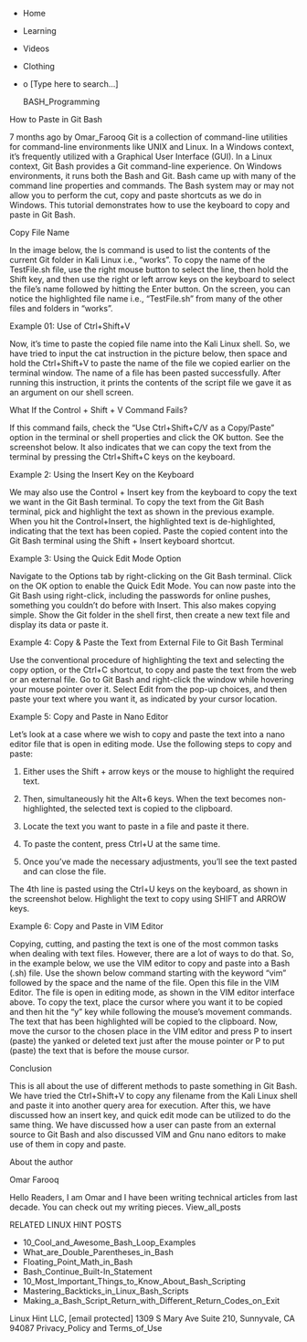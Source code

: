 





















































* Home
* Learning
* Videos
* Clothing
*
  o [Type here to search...]


   BASH_Programming


How to Paste in Git Bash

7 months ago
by Omar_Farooq
Git is a collection of command-line utilities for command-line environments
like UNIX and Linux. In a Windows context, it’s frequently utilized with a
Graphical User Interface (GUI). In a Linux context, Git Bash provides a Git
command-line experience. On Windows environments, it runs both the Bash and
Git. Bash came up with many of the command line properties and commands. The
Bash system may or may not allow you to perform the cut, copy and paste
shortcuts as we do in Windows. This tutorial demonstrates how to use the
keyboard to copy and paste in Git Bash.

Copy File Name

In the image below, the ls command is used to list the contents of the current
Git folder in Kali Linux i.e., “works”. To copy the name of the TestFile.sh
file, use the right mouse button to select the line, then hold the Shift key,
and then use the right or left arrow keys on the keyboard to select the file’s
name followed by hitting the Enter button. On the screen, you can notice the
highlighted file name i.e., “TestFile.sh” from many of the other files and
folders in “works”.

Example 01: Use of Ctrl+Shift+V

Now, it’s time to paste the copied file name into the Kali Linux shell. So, we
have tried to input the cat instruction in the picture below, then space and
hold the Ctrl+Shift+V to paste the name of the file we copied earlier on the
terminal window. The name of a file has been pasted successfully. After running
this instruction, it prints the contents of the script file we gave it as an
argument on our shell screen.

What If the Control + Shift + V Command Fails?

If this command fails, check the “Use Ctrl+Shift+C/V as a Copy/Paste” option in
the terminal or shell properties and click the OK button. See the screenshot
below. It also indicates that we can copy the text from the terminal by
pressing the Ctrl+Shift+C keys on the keyboard.

Example 2: Using the Insert Key on the Keyboard

We may also use the Control + Insert key from the keyboard to copy the text we
want in the Git Bash terminal. To copy the text from the Git Bash terminal,
pick and highlight the text as shown in the previous example. When you hit the
Control+Insert, the highlighted text is de-highlighted, indicating that the
text has been copied. Paste the copied content into the Git Bash terminal using
the Shift + Insert keyboard shortcut.

Example 3: Using the Quick Edit Mode Option

Navigate to the Options tab by right-clicking on the Git Bash terminal. Click
on the OK option to enable the Quick Edit Mode. You can now paste into the Git
Bash using right-click, including the passwords for online pushes, something
you couldn’t do before with Insert. This also makes copying simple. Show the
Git folder in the shell first, then create a new text file and display its data
or paste it.

Example 4: Copy & Paste the Text from External File to Git Bash Terminal

Use the conventional procedure of highlighting the text and selecting the copy
option, or the Ctrl+C shortcut, to copy and paste the text from the web or an
external file. Go to Git Bash and right-click the window while hovering your
mouse pointer over it. Select Edit from the pop-up choices, and then paste your
text where you want it, as indicated by your cursor location.

Example 5: Copy and Paste in Nano Editor

Let’s look at a case where we wish to copy and paste the text into a nano
editor file that is open in editing mode. Use the following steps to copy and
paste:

  1. Either uses the Shift + arrow keys or the mouse to highlight the required
     text.
  2. Then, simultaneously hit the Alt+6 keys. When the text becomes non-
     highlighted, the selected text is copied to the clipboard.


  1. Locate the text you want to paste in a file and paste it there.
  2. To paste the content, press Ctrl+U at the same time.
  3. Once you’ve made the necessary adjustments, you’ll see the text pasted and
     can close the file.

The 4th line is pasted using the Ctrl+U keys on the keyboard, as shown in the
screenshot below. Highlight the text to copy using SHIFT and ARROW keys.

Example 6: Copy and Paste in VIM Editor

Copying, cutting, and pasting the text is one of the most common tasks when
dealing with text files. However, there are a lot of ways to do that. So, in
the example below, we use the VIM editor to copy and paste into a Bash (.sh)
file. Use the shown below command starting with the keyword “vim” followed by
the space and the name of the file. Open this file in the VIM Editor.
The file is open in editing mode, as shown in the VIM editor interface above.
To copy the text, place the cursor where you want it to be copied and then hit
the “y” key while following the mouse’s movement commands. The text that has
been highlighted will be copied to the clipboard. Now, move the cursor to the
chosen place in the VIM editor and press P to insert (paste) the yanked or
deleted text just after the mouse pointer or P to put (paste) the text that is
before the mouse cursor.

Conclusion

This is all about the use of different methods to paste something in Git Bash.
We have tried the Ctrl+Shift+V to copy any filename from the Kali Linux shell
and paste it into another query area for execution. After this, we have
discussed how an insert key, and quick edit mode can be utilized to do the same
thing. We have discussed how a user can paste from an external source to Git
Bash and also discussed VIM and Gnu nano editors to make use of them in copy
and paste.


About the author


Omar Farooq

Hello Readers, I am Omar and I have been writing technical articles from last
decade. You can check out my writing pieces.
View_all_posts

RELATED LINUX HINT POSTS


* 10_Cool_and_Awesome_Bash_Loop_Examples
* What_are_Double_Parentheses_in_Bash
* Floating_Point_Math_in_Bash
* Bash_Continue_Built-In_Statement
* 10_Most_Important_Things_to_Know_About_Bash_Scripting
* Mastering_Backticks_in_Linux_Bash_Scripts
* Making_a_Bash_Script_Return_with_Different_Return_Codes_on_Exit

Linux Hint LLC, [email protected]
1309 S Mary Ave Suite 210, Sunnyvale, CA 94087
 Privacy_Policy and Terms_of_Use
